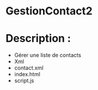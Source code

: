 # GestionContact2

# Description : 
- Gérer une liste de contacts
- Xml
- contact.xml
- index.html
- script.js

